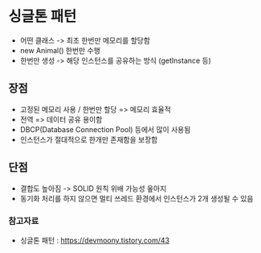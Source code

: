 # 싱글톤 패턴
- 어떤 클래스 -> 최초 한번만 메모리를 할당함 
- new Animal() 한번만 수행
- 한번만 생성 -> 해당 인스턴스를 공유하는 방식 (getInstance 등)

## 장점
- 고정된 메모리 사용 / 한번만 할당 => 메모리 효율적
- 전역 => 데이터 공유 용이함
- DBCP(Database Connection Pool) 등에서 많이 사용됨
- 인스턴스가 절대적으로 한개만 존재함을 보장함

## 단점
- 결합도 높아짐 -> SOLID 원칙 위배 가능성 옾아지
- 동기화 처리를 하지 않으면 멀티 쓰레드 환경에서 인스턴스가 2개 생성될 수 있음


### 참고자료
- 싱글톤 패턴 : https://devmoony.tistory.com/43